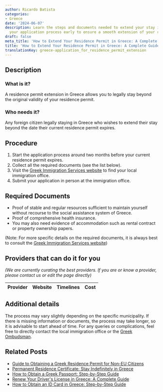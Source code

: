 ```yaml
---
author: Ricardo Batista
categories:
- Greece
date: '2024-06-07'
description: Learn the steps and documents needed to extend your stay in Greece. Start
  your application process early to ensure a smooth extension of your residence permit.
draft: false
meta_title: 'How to Extend Your Residence Permit in Greece: A Complete Guide'
title: 'How to Extend Your Residence Permit in Greece: A Complete Guide'
translationKey: greece-application_for_residence_permit_extension
---
```


## Description
### What is it?
A residence permit extension in Greece allows you to legally stay beyond the original validity of your residence permit. 

### Who needs it?
Any foreign citizen legally staying in Greece who wishes to extend their stay beyond the date their current residence permit expires.

## Procedure
1. Start the application process around two months before your current residence permit expires.
2. Collect all the required documents (see the list below).
3. Visit the [Greek Immigration Services website](http://www.ypes.gr/) to find your local immigration office.
4. Submit your application in person at the immigration office. 

## Required Documents
- Proof of stable and regular resources sufficient to maintain yourself without recourse to the social assistance system of Greece.
- Proof of comprehensive health insurance.
- You may also need evidence of accommodation such as rental contract or property ownership papers.

(Note: For more specific details on the required documents, it is always best to consult the [Greek Immigration Services website](http://www.ypes.gr/))

## Providers that can do it for you

_(We are currently curating the best providers. If you are or know a provider, please contact us or edit the page directly)_

| Provider        |     Website     |     Timelines    |       Cost      |
| :-------------: | :-------------: |  :-------------: | :-------------: |

## Additional details
The process may vary slightly depending on the specific municipality. If there is missing information or documents, the process may take longer, so it is advisable to start ahead of time. For any queries or complications, feel free to directly contact the local immigration office or the [Greek Ombudsman](https://www.synigoros.gr/el).
## Related Posts

- [Guide to Obtaining a Greek Residence Permit for Non-EU Citizens](https://tramitit.com/guides/greece/application_for_residence_permit/)
- [Permanent Residence Certificate: Stay Indefinitely in Greece](https://tramitit.com/guides/greece/application_for_permanent_residence_certificate/)
- [How to Obtain a Greek Passport: Step-by-Step Guide](https://tramitit.com/guides/greece/application_for_passport_issuance/)
- [Renew Your Driver's License in Greece: A Complete Guide](https://tramitit.com/guides/greece/application_for_drivers_license_renewal/)
- [How to Obtain an ID Card in Greece: Step-by-Step Guide](https://tramitit.com/guides/greece/application_for_id_issuance/)